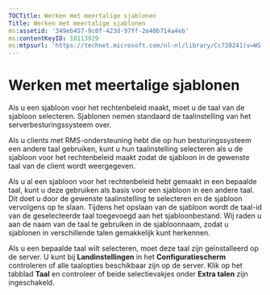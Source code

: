 ```yaml
---
TOCTitle: Werken met meertalige sjablonen
Title: Werken met meertalige sjablonen
ms:assetid: '349eb457-9c0f-423d-97ff-2e40b714a4eb'
ms:contentKeyID: 18113929
ms:mtpsurl: 'https://technet.microsoft.com/nl-nl/library/Cc720241(v=WS.10)'
---
```


Werken met meertalige sjablonen
===============================

Als u een sjabloon voor het rechtenbeleid maakt, moet u de taal van de sjabloon selecteren. Sjablonen nemen standaard de taalinstelling van het serverbesturingssysteem over.

Als u clients met RMS-ondersteuning hebt die op hun besturingssysteem een andere taal gebruiken, kunt u hun taalinstelling selecteren als u de sjabloon voor het rechtenbeleid maakt zodat de sjabloon in de gewenste taal van de client wordt weergegeven.

Als u al een sjabloon voor het rechtenbeleid hebt gemaakt in een bepaalde taal, kunt u deze gebruiken als basis voor een sjabloon in een andere taal. Dit doet u door de gewenste taalinstelling te selecteren en de sjabloon vervolgens op te slaan. Tijdens het opslaan van de sjabloon wordt de taal-id van de geselecteerde taal toegevoegd aan het sjabloonbestand. Wij raden u aan de naam van de taal te gebruiken in de sjabloonnaam, zodat u sjablonen in verschillende talen gemakkelijk kunt herkennen.

Als u een bepaalde taal wilt selecteren, moet deze taal zijn geïnstalleerd op de server. U kunt bij **Landinstellingen** in het **Configuratiescherm** controleren of alle taalopties beschikbaar zijn op de server. Klik op het tabblad **Taal** en controleer of beide selectievakjes onder **Extra talen** zijn ingeschakeld.
